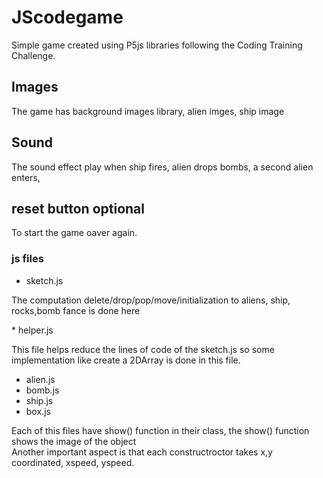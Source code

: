 # JScodegame
Simple game created using P5js libraries following the Coding Training Challenge.
## Images
The game has background images library, alien imges, ship image
## Sound
The sound effect play when ship fires, alien drops bombs, a second alien enters,
## reset button optional
To start the game oaver again.
### js files
* sketch.js
<p> The computation delete/drop/pop/move/initialization to aliens, ship, rocks,bomb fance is done here</p>
* helper.js
<p>This file helps reduce the lines of code of the sketch.js so some implementation like create a 2DArray is done in this file.</p>
<ul>
<li>alien.js</li>
<li>bomb.js</li>
<li>ship.js</li>
<li>box.js</li>
</ul>
<p> Each of this files have show() function in their class, the show() function shows the image of the object<br>
  Another important aspect is that each constructroctor takes x,y coordinated, xspeed, yspeed.
</p>
